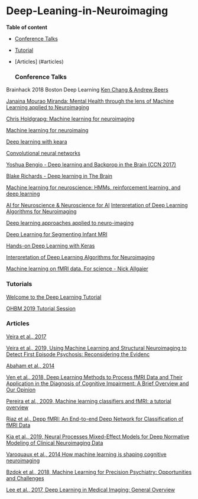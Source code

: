 # Deep-Leaning-in-Neuroimaging

**Table of content**

* [Conference Talks](#conference-talks)


* [Tutorial](#tutorials)

* [Articles] (#articles)

  ### Conference Talks

Brainhack 2018 Boston	Deep Learning [Ken Chang & Andrew Beers](https://www.youtube.com/watch?v=8d1Fx0yFnEU)

[Janaina Mourao Miranda: Mental Health through the lens of Machine Learning applied to Neuroimaging](http://www.cs.ucl.ac.uk/news/article/janaina_mourao_miranda_delivers_inaugural_lecture_on_machine_learning/)

[Chris Holdgrapg: Machine learning for neuroimaging](https://neurohackademy.org/course/machine-learning-for-neuroimaging/)

[Machine learning for neuroimaing](https://neurohackademy.org/course/machine-learning-for-neuroimaging/)

[Deep learning with keara](https://neurohackademy.org/course/deep-learning-with-keras/)

[Convolutional neural networks](https://neurohackademy.github.io/convolutional-neural-networks/)

[Yoshua Bengio - Deep learning and Backprop in the Brain (CCN 2017)](https://www.youtube.com/watch?v=W86H4DpFnLY&t=18s)

[Blake Richards - Deep learning in The Brain](https://www.youtube.com/watch?v=dZwB5Mj-PPM)

[Machine learning for neuroscience: HMMs, reinforcement learning, and deep learning](https://www.youtube.com/watch?v=R4FHOERMAbA)

[AI for Neuroscience & Neuroscience for AI](https://www.youtube.com/watch?v=V_vBHI8y7eU)
[Interpretation of Deep Learning Algorithms for Neuroimaging](https://www.pathlms.com/ohbm/courses/8246/sections/12542/video_presentations/115841)

[Deep learning approaches applied to neuro-imaging](https://www.pathlms.com/ohbm/courses/8246/sections/12542/video_presentations/116076)

[Deep Learning for Segmenting Infant MRI](https://www.pathlms.com/ohbm/courses/8246/sections/12542/video_presentations/115838)

[Hands-on Deep Learning with Keras	](https://www.pathlms.com/ohbm/courses/8246/sections/12542/video_presentations/115840)

[Interpretation of Deep Learning Algorithms for Neuroimaging](https://www.pathlms.com/ohbm/courses/8246/sections/12542/video_presentations/115841)

[Machine learning on fMRI data. For science - Nick Allgaier](https://www.youtube.com/watch?v=p2Vt5fdggwk&list=PLQCyovposs5pQyCrSREYtu1e8uaUVIZOa&index=5)

   ### Tutorials
[Welcome to the Deep Learning Tutorial](http://ufldl.stanford.edu/tutorial/)

[OHBM 2019 Tutorial Session](https://brainhack101.github.io/IntroDL/)


   ### Articles
[Veira et al., 2017](https://www.sciencedirect.com/science/article/pii/S0149763416305176)

[Veira et al., 2019, Using Machine Learning and Structural Neuroimaging to Detect First Episode Psychosis: Reconsidering the Evidenc](https://academic.oup.com/schizophreniabulletin/advance-article/doi/10.1093/schbul/sby189/5365736)

[Abaham et al., 2014](https://www.frontiersin.org/articles/10.3389/fninf.2014.00014/full)

[Ven et al., 2018, Deep Learning Methods to Process fMRI Data and Their Application in the Diagnosis of Cognitive Impairment: A Brief Overview and Our Opinion](https://www.frontiersin.org/articles/10.3389/fninf.2018.00023/full)


[Pereira et al., 2009, Machine learning classifiers and fMRI: a tutorial overview](https://www.ncbi.nlm.nih.gov/pubmed/19070668)

[Riaz et al., Depp fMRI: An End-to-end Deep Network for Classification of fMRI Data](http://gregslabaugh.net/publications/Riaz_ISBI2018.pdf)

[Kia et al., 2019, Neural Processes Mixed-Effect Models for Deep Normative
Modeling of Clinical Neuroimaging Data](https://arxiv.org/pdf/1812.04998.pdf)

[Varoquaux et al., 2014 How machine learning is shaping cognitive neuroimaging](https://gigascience.biomedcentral.com/articles/10.1186/2047-217X-3-28)

[Bzdok et al., 2018, Machine Learning for Precision Psychiatry: Opportunities and Challenges](https://www.biologicalpsychiatrycnni.org/article/S2451-9022(17)30206-9/fulltext)

[Lee et al., 2017, Deep Learning in Medical Imaging: General Overview](https://www.kjronline.org/DOIx.php?id=10.3348/kjr.2017.18.4.570)




